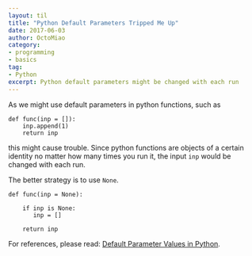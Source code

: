 ```yaml
---
layout: til
title: "Python Default Parameters Tripped Me Up"
date: 2017-06-03
author: OctoMiao
category:
- programming
- basics
tag:
- Python
excerpt: Python default parameters might be changed with each run
---
```


As we might use default parameters in python functions, such as

```
def func(inp = []):
    inp.append(1)
    return inp
```

this might cause trouble. Since python functions are objects of a certain identity no matter how many times you run it, the input `inp` would be changed with each run.

The better strategy is to use `None`.


```
def func(inp = None):

    if inp is None:
       inp = []

    return inp
```


For references, please read: [Default Parameter Values in Python](http://effbot.org/zone/default-values.htm).
